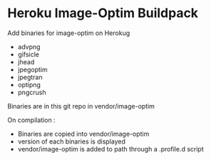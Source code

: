 # Heroku Image-Optim Buildpack

Add binaries for image-optim on Herokug

- advpng
- gifsicle
- jhead
- jpegoptim
- jpegtran
- optipng
- pngcrush

Binaries are in this git repo in vendor/image-optim

On compilation :

- Binaries are copied into vendor/image-optim
- version of each binaries is displayed
- vendor/image-optim is added to path through a .profile.d script
